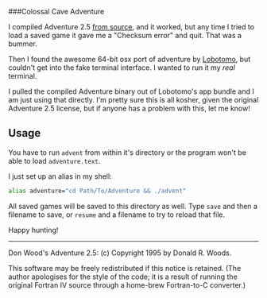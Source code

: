 ###Colossal Cave Adventure

I compiled Adventure 2.5 [from source](http://rickadams.org/adventure/e_downloads.html), and it worked, but any time I tried to load a saved game it gave me a "Checksum error" and quit. That was a bummer.

Then I found the awesome 64-bit osx port of adventure by [Lobotomo](http://www.lobotomo.com/products/Adventure/), but couldn't get into the fake terminal interface. I wanted to run it my _real_ terminal.

I pulled the compiled Adventure binary out of Lobotomo's app bundle and I am just using that directly. I'm pretty sure this is all kosher, given the original Adventure 2.5 license, but if anyone has a problem with this, let me know!

## Usage
You have to run `advent` from within it's directory or the program won't be able to load `adventure.text`.

I just set up an alias in my shell:
````bash
alias adventure="cd Path/To/Adventure && ./advent"
````

All saved games will be saved to this directory as well. Type `save` and then a filename to save, or `resume` and a filename to try to reload that file.

Happy hunting!

----

Don Wood's Adventure 2.5: (c) Copyright 1995 by Donald R. Woods.

This software may be freely redistributed if this notice is retained.
(The author apologises for the style of the code; it is a result of
running the original Fortran IV source through a home-brew Fortran-to-C
converter.)
